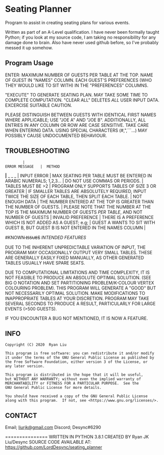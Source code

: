# Seating Planner
Program to assist in creating seating plans for various events.

Written as part of an A-Level qualification.
I have never been formally taught Python; if you look at my source code, I am taking no responsibility for any damage done to brain.
Also have never used github before, so I've probably messed it up somehow.

## Program Usage

  ENTER:
      MAXIMUM NUMBER OF GUESTS PER TABLE AT THE TOP.
      NAME OF GUEST IN "NAMES" COLUMN.
      EACH GUEST'S PREFERENCES (WHO THEY WOULD LIKE TO SIT WITH) IN THE "PREFERENCES" COLUMNS.

  "EXECUTE" TO GENERATE SEATING PLAN. MAY TAKE SOME TIME TO COMPLETE COMPUTATION.
  "CLEAR ALL" DELETES *ALL* USER INPUT DATA. EXCERCISE SUITABLE CAUTION.

  PLEASE DISTINGUISH BETWEEN GUESTS WITH IDENTICAL FIRST NAMES WHERE APPLICABLE; USE "JOE A" AND "JOE B".
  ADDITIONALLY, ALL ENTRIES IN ANY COLUMN OR ROW ARE CASE SENSITIVE. TAKE CARE WHEN ENTERING DATA.
  USING SPECIAL CHARACTERS (#,",```...) MAY POSSIBLY CAUSE UNDOCUMENTED BEHAVIOUR.

## TROUBLESHOOTING
			|
    ERROR MESSAGE	|  METHOD
  ______________________|______________________ _ _ _
			|
    INPUT ERROR		|  MAX SEATING PER TABLE MUST BE ENTERED IN ARABIC NUMERALS; 1,2,3...
			|  DO NOT USE COMMAS OR PERIODS.
			|
    TABLES MUST BE >2	|  PROGRAM ONLY SUPPORTS TABLES OF SIZE 3 OR GREATER
			|  IF SMALLER TABLES ARE ABSOLUTELY REQUIRED, INPUT TWICE THE SIZE OF EACH TABLE, THEN SPLIT EACH TABLE.
			|
    NOT ENOUGH DATA	|  THE NUMBER ENTERED AT THE TOP IS GREATER THAN THE NUMBER OF GUESTS.
			|  PLEASE NOTE THAT THE NUMBER AT THE TOP IS THE MAXIMUM NUMBER OF GUESTS *PER TABLE*, AND NOT NUMBER OF GUESTS
			|
    INVALID PREFERENCE	|  THERE IS A PREFERENCE WHICH IS NOT ADDED AS A GUEST; e.g;
			|  GUEST A WANTS TO SIT WITH GUEST B, BUT GUEST B IS NOT ENTERED IN THE NAMES COLUMN
			|

#KNOWN ̶I̶S̶S̶U̶E̶S *INTENDED FEATURES*

  DUE TO THE INHERENT UNPREDICTABLE VARIATION OF INPUT, THE PROGRAM MAY OCCASIONALLY OUTPUT VERY SMALL TABLES.
  THESE ARE GENERALLY EASILY FIXED MANUALLY, AS OTHER GENERATED TABLES USUALLY HAVE SPARE SEATS.

  DUE TO COMPUTATIONAL LIMITATIONS AND TIME COMPLEXITY, IT IS NOT FEASIBLE TO PRODUCE AN ABSOLUTE OPTIMAL SOLUTION.
  (SEE BIG O NOTATION AND SET PARTITIONING PROBLEM/K-COLOUR VERTEX COLOURING PROBLEM).
  THIS PROGRAM WILL GENERATE A "GOOD" BUT NOT NECESSARILY OPTIMAL SOLUTION. MAKE MODIFICATIONS TO INAPPROPRIATE TABLES AT YOUR DISCRETION.
  PROGRAM MAY TAKE SEVERAL SECONDS TO PRODUCE A RESULT, PARTICULARLY FOR LARGE EVENTS (>500 GUESTS).

  IF YOU ENCOUNTER A BUG NOT MENTIONED, IT IS NOW A FEATURE.

## INFO

    Copyright (C) 2020  Ryan Liu

    This program is free software: you can redistribute it and/or modify
    it under the terms of the GNU General Public License as published by
    the Free Software Foundation, either version 3 of the License, or
    any later version.

    This program is distributed in the hope that it will be useful,
    but WITHOUT ANY WARRANTY; without even the implied warranty of
    MERCHANTABILITY or FITNESS FOR A PARTICULAR PURPOSE.  See the
    GNU General Public License for more details.

    You should have received a copy of the GNU General Public License
    along with this program.  If not, see <https://www.gnu.org/licenses/>.

## CONTACT

  Email;   liurjk@gmail.com
  Discord; Desync#6290

===============
WRITTEN IN PYTHON 3.8.1
CREATED BY Ryan JK Liu/Desync
SOURCE CODE AVAILABLE AT: <https://github.com/LordDesync/seating_planner>

